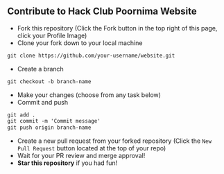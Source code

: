 ## Contribute to Hack Club Poornima Website
* Fork this repository (Click the Fork button in the top right of this page, click your Profile Image)
* Clone your fork down to your local machine

```markdown
git clone https://github.com/your-username/website.git
```

* Create a branch

```markdown
git checkout -b branch-name
```

* Make your changes (choose from any task below)
* Commit and push

```markdown
git add .
git commit -m 'Commit message'
git push origin branch-name
```

* Create a new pull request from your forked repository (Click the `New Pull Request` button located at the top of your repo)
* Wait for your PR review and merge approval!
* __Star this repository__ if you had fun!

